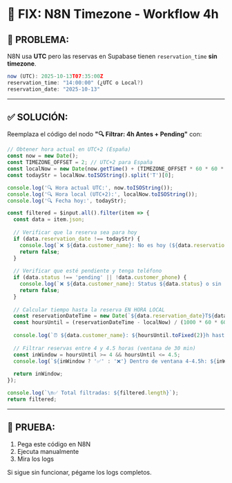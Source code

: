 # 🔧 FIX: N8N Timezone - Workflow 4h

## 🐛 PROBLEMA:

N8N usa **UTC** pero las reservas en Supabase tienen `reservation_time` **sin timezone**.

```javascript
now (UTC): 2025-10-13T07:35:00Z
reservation_time: "14:00:00" (¿UTC o Local?)
reservation_date: "2025-10-13"
```

---

## ✅ SOLUCIÓN:

Reemplaza el código del nodo **"🔍 Filtrar: 4h Antes + Pending"** con:

```javascript
// Obtener hora actual en UTC+2 (España)
const now = new Date();
const TIMEZONE_OFFSET = 2; // UTC+2 para España
const localNow = new Date(now.getTime() + (TIMEZONE_OFFSET * 60 * 60 * 1000));
const todayStr = localNow.toISOString().split('T')[0];

console.log('🔍 Hora actual UTC:', now.toISOString());
console.log('🔍 Hora local (UTC+2):', localNow.toISOString());
console.log('🔍 Fecha hoy:', todayStr);

const filtered = $input.all().filter(item => {
  const data = item.json;
  
  // Verificar que la reserva sea para hoy
  if (data.reservation_date !== todayStr) {
    console.log(`❌ ${data.customer_name}: No es hoy (${data.reservation_date} vs ${todayStr})`);
    return false;
  }
  
  // Verificar que esté pendiente y tenga teléfono
  if (data.status !== 'pending' || !data.customer_phone) {
    console.log(`❌ ${data.customer_name}: Status ${data.status} o sin teléfono`);
    return false;
  }
  
  // Calcular tiempo hasta la reserva EN HORA LOCAL
  const reservationDateTime = new Date(`${data.reservation_date}T${data.reservation_time}`);
  const hoursUntil = (reservationDateTime - localNow) / (1000 * 60 * 60);
  
  console.log(`⏰ ${data.customer_name}: ${hoursUntil.toFixed(2)}h hasta reserva`);
  
  // Filtrar reservas entre 4 y 4.5 horas (ventana de 30 min)
  const inWindow = hoursUntil >= 4 && hoursUntil <= 4.5;
  console.log(`${inWindow ? '✅' : '❌'} Dentro de ventana 4-4.5h: ${inWindow}`);
  
  return inWindow;
});

console.log(`\n✅ Total filtradas: ${filtered.length}`);
return filtered;
```

---

## 🧪 PRUEBA:

1. Pega este código en N8N
2. Ejecuta manualmente
3. Mira los logs

Si sigue sin funcionar, pégame los logs completos.

